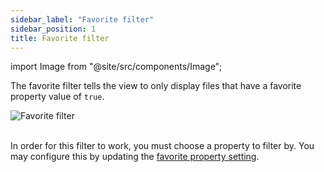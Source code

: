 ```yaml
---
sidebar_label: "Favorite filter"
sidebar_position: 1
title: Favorite filter
---
```


import Image from "@site/src/components/Image";

The favorite filter tells the view to only display files that have a favorite property value of `true`.

<Image src="filters/img/favorite-filter.png" alt="Favorite filter" maxWidth="350px"/>

<br/>
<br/>

In order for this filter to work, you must choose a property to filter by. You may configure this by updating the [favorite property setting](/docs/settings/#favorite-property).
